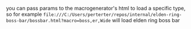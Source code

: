 you can pass params to the macrogenerator's html to load a specific type, so for example
`file:///C:/Users/perterter/repos/internal/elden-ring-boss-bar/bossbar.html?macro=boss,er,Wide`
will load elden ring boss bar